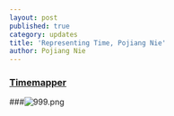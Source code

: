 ```yaml
---
layout: post
published: true
category: updates
title: 'Representing Time, Pojiang Nie'
author: Pojiang Nie
---
```


### [Timemapper](http://timemapper.okfnlabs.org/anon/6adumg-4thbriefingbook-events#60)
###![999.png]({{site.baseurl}}/assets/999.png)


